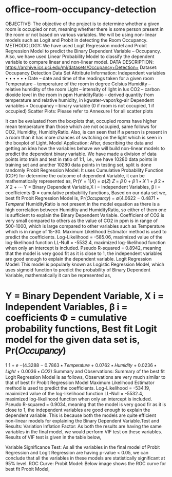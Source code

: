 # office-room-occupancy-detection

OBJECTIVE:
The objective of the project is to determine whether a given room is occupied or not, meaning whether there is some person
present in the room or not based on various variables. We will be using non-linear models such as Logit and Probit in
detecting the Room Occupancy.
METHODOLOGY:
We have used Logit Regression model and Probit Regression Model to predict the Binary Dependent Variable – Occupancy.
Also, we have used Linear Probability Model to classify the dependent variable to compare linear and non-linear model.
DATA DESCRIPTION:
https://archive.ics.uci.edu/ml/datasets/Occupancy+Detection+
Dataset: Occupancy Detection Data Set
Attribute Information:
Independent variables
•
•
•
•
•
•
Date – date and time of the readings taken for a given room
Temperature – temperature of the room in degree Celsius
Humidity – relative humidity of the room
Light – intensity of light in lux
CO2 – carbon dioxide level in the room in ppm
HumidityRatio - derived quantity from temperature and relative humidity, in kgwater-vapor/kg-air
Dependent variables
•
Occupancy – binary variable (0 if room is not occupied, 1 if occupied)
Scatter Plots:
Please refer to Annexure I for all scatter plots

It can be evaluated from the boxplots that, occupied rooms have higher mean temperature than those which are not occupied,
same follows for CO2, Humidity, HumidityRatio. Also, is can seen that if a person is present in a room than it has more
chances of switching on the light which is seen in the boxplot of Light.
Model Application:
After, describing the data and getting an idea how the variables behave we will build non-linear models to predict the
dependent binary variable.
We have made a division of data points into train and test in ratio of 1:1, i.e., we have 10280 data points in training set and
another 10280 data points in testing set, split is done randomly
Probit Regression Model:
It uses Cumulative Probability Function (CDF) for determine the outcome of dependent Variable, it can be mathematically
represented as,
Pr(𝑌 = 1|𝑋) = ∅(𝑍)
𝑍 = 𝛽 0 + 𝛽 1 ∗ 𝑋 1 + 𝛽 2 ∗ 𝑋 2 + ⋯
Y = Binary Dependent Variable,X i = Independent Variables,
β i = coefficients
Φ = cumulative probability functions,
Based on our data set we, best fit Probit Regression Model is,
Pr(𝑂𝑐𝑐𝑢𝑝𝑎𝑛𝑐𝑦) = ∅(4.0622 − 0.4871 ∗ 𝑇𝑒𝑚𝑝𝑒𝑟𝑎𝑡
HumidityRatio is not present in the model equation as there is a high correlation between Humidity and
HumidityRatio, so either of them one is sufficient to explain the Binary Dependent Variable.
Coefficient of CO2 is very small compared to others as the value of CO2 in ppm is in range of 500-1000, which is
large compared to other variables such as Temperature which is in range of 15-30.
Maximum Likelihood Estimator method is used to predict the coefficients.
Log-Likelihood = -585.06, maximized value of the log-likelihood function
LL-Null = -5532.4, maximized log-likelihood function when only an intercept is included.
Pseudo R-squared = 0.8942, meaning that the model is very good fit as it is close to 1, the independent variables
are good enough to explain the dependent variable.
Logit Regression Model:
This model is popularly known as Logistic Regression Model, which uses sigmoid function to predict the probability of
Binary Dependent Variable, mathematically it can be represented as,

Y = Binary Dependent Variable,
X i = Independent Variables,
β i = coefficients
Φ = cumulative probability functions,
Best fit Logit model for the given data set is,
Pr(𝑂𝑐𝑐𝑢𝑝𝑎𝑛𝑐𝑦)
=
1
1 + 𝑒 −(4.3288 − 0.7863 ∗ 𝑇𝑒𝑚𝑝𝑒𝑟𝑎𝑡𝑢𝑟𝑒 + 0.0762 ∗ 𝐻𝑢𝑚𝑖𝑑𝑖𝑡𝑦 + 0.0236 ∗ 𝐿𝑖𝑔ℎ𝑡 + 0.0036 ∗ 𝐶𝑂2)
Summary and Observations:
Summary of the best fit Logit Regression Model is as follows,
Observations are very much similar to that of best fir Probit Regression Model
Maximum Likelihood Estimator method is used to predict the coefficients.
Log-Likelihood = -534.19, maximized value of the log-likelihood function
LL-Null = -5532.4, maximized log-likelihood function when only an intercept is included.
Pseudo R-squared = 0.9034, meaning that the model is very good fir as it is close to 1, the independent variables
are good enough to explain the dependent variable.
This is because both the models are quite efficient non-linear models for explaining the Binary Dependent Variable.Test and Results:
Variation Inflation Factor:
As both the results are having the same variables in the final model, we would perform VIF test on these variables.
Results of VIF test is given in the table below,

Variable Significance Test:
As all the variables in the final model of Probit Regression and Logit Regression are having p-value < 0.05, we can conclude
that all the variables in these models are statistically significant at 95% level.
ROC Curve:
Probit Model:
Below image shows the ROC curve for best fit Probit Model,
